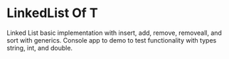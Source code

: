 # LinkedList Of T
Linked List basic implementation with insert, add, remove, removeall, and sort with generics.  Console app to demo to test functionality with types string, int, and double.
